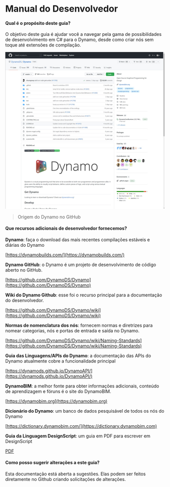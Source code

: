 # Manual do Desenvolvedor

#### Qual é o propósito deste guia? <a href="#what-is-the-purpose-of-this-guide" id="what-is-the-purpose-of-this-guide"></a>

O objetivo deste guia é ajudar você a navegar pela gama de possibilidades de desenvolvimento em C# para o Dynamo, desde como criar nós sem toque até extensões de compilação.

![Origem do Dynamo no Github](images/dynamogithub.jpg)
> Origem do Dynamo no GitHub

#### Que recursos adicionais de desenvolvedor fornecemos? <a href="#what-additional-online-resources-do-we-provide" id="what-additional-online-resources-do-we-provide"></a>

**Dynamo**: faça o download das mais recentes compilações estáveis e diárias do Dynamo

[https://dynamobuilds.com/](https://dynamobuilds.com/)

**Dynamo GitHub**: o Dynamo é um projeto de desenvolvimento de código aberto no GitHub.

[https://github.com/DynamoDS/Dynamo](https://github.com/DynamoDS/Dynamo)

**Wiki do Dynamo Github**: esse foi o recurso principal para a documentação do desenvolvedor.

[https://github.com/DynamoDS/Dynamo/wiki](https://github.com/DynamoDS/Dynamo/wiki)

**Normas de nomenclatura dos nós**: fornecem normas e diretrizes para nomear categorias, nós e portas de entrada e saída no Dynamo.

[https://github.com/DynamoDS/Dynamo/wiki/Naming-Standards](https://github.com/DynamoDS/Dynamo/wiki/Naming-Standards)

**Guia das Linguagens/APIs do Dynamo**: a documentação das APIs do Dynamo atualmente cobre a funcionalidade principal

[https://dynamods.github.io/DynamoAPI/](https://dynamods.github.io/DynamoAPI/)

**DynamoBIM**: a melhor fonte para obter informações adicionais, conteúdo de aprendizagem e fóruns é o site do DynamoBIM.

[https://dynamobim.org](https://dynamobim.org)

**Dicionário do Dynamo**: um banco de dados pesquisável de todos os nós do Dynamo

[https://dictionary.dynamobim.com/](https://dictionary.dynamobim.com)

**Guia da Linguagem DesignScript**: um guia em PDF para escrever em DesignScript

[PDF](https://dynamobim.org/wp-content/uploads/forum-assets/colin-mccroneautodesk-com/07/10/Dynamo\_language\_guide\_version\_1.pdf)

#### Como posso sugerir alterações a este guia? <a href="#how-can-i-suggest-changes-to-this-guide" id="how-can-i-suggest-changes-to-this-guide"></a>

Esta documentação está aberta a sugestões. Elas podem ser feitos diretamente no Github criando solicitações de alterações.
